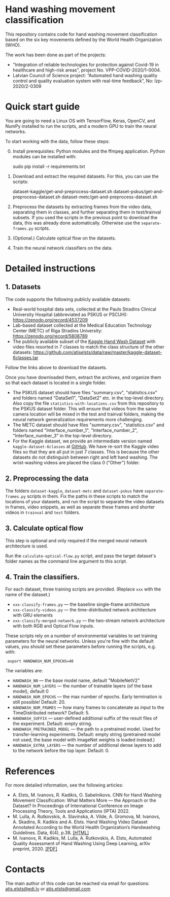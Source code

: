 # Hand washing movement classification

This repository contains code for hand washing movement classification based on the six key movements defined by the World Health Organization (WHO).

The work has been done as part of the projects:

* "Integration of reliable technologies for protection against Covid-19 in healthcare and high-risk areas", project No. VPP-COVID-2020/1-0004.
* Latvian Council of Science project: “Automated hand washing quality control and quality evaluation system with real-time feedback”, No: lzp-2020/2-0309


# Quick start guide

You are going to need a Linux OS with TensorFlow, Keras, OpenCV, and NumPy installed to run the scripts, and a modern GPU to train the neural networks.

To start working with the data, follow these steps:

0. Install prerequisites:  Python modules and the ffmpeg application. Python modules can be installed with:

    sudo pip install -r requirements.txt 

1. Download and extract the required datasets. For this, you can use the scripts:

    dataset-kaggle/get-and-preprocess-dataset.sh
    dataset-pskus/get-and-preprocess-dataset.sh
    dataset-metc/get-and-preprocess-dataset.sh

2. Preprocess the datasets by extracting frames from the video data, separating them in classes, and further separating them in test/trainval subsets. If you used the scripts in the previous point to download the data, this was already done automatically. Otherwise use the `separate-frames.py` scripts.

3. (Optional.) Calculate optical flow on the datasets.

4. Train the neural network classifiers on the data.


# Detailed instructions

## 1. Datasets

The code supports the following publicly available datasets:

* Real-world hospital data sets, collected at the Pauls Stradins Clinical University Hospital (abbreviated as PSKUS or PSCUH): https://zenodo.org/record/4537209
* Lab-based dataset collected at the Medical Education Technology Center (METC) of Riga Stradins University: https://zenodo.org/record/5808789
* The publicly available subset of the [Kaggle Hand Wash Dataset](https://www.kaggle.com/realtimear/hand-wash-dataset) with video files resorted in 7 classes to match the class structure of the other datasets: https://github.com/atiselsts/data/raw/master/kaggle-dataset-6classes.tar

Follow the links above to download the datasets.

Once you have downloaded them, extract the archives, and organize them so that each dataset is located in a single folder.

* The PSKUS dataset should have files "summary.csv", "statistics.csv" and folders named "DataSet1", "DataSet2" etc. in the top-level directory. Also copy the file `statistics-with-locations.csv` from this repository to the PSKUS dataset folder. This will ensure that videos from the same camera location will be mixed in the test and trainval folders, making the neural network generalization requirements more challenging.
* The METC dataset should have files "summary.csv", "statistics.csv" and folders named "Interface_number_1", "Interface_number_2", "Interface_number_3" in the top-level directory.
* For the Kaggle dataset, we provide an intermediate version named `kaggle-dataset-6classes` at [GitHub](https://github.com/atiselsts/data/raw/master/kaggle-dataset-6classes.tar). We have re-sort the Kaggle video files so that they are all put in just 7 classes. This is because the other datasets do not distinguish between right and left hand washing. The wrist-washing videos are placed the class 0 ("Other") folder.


## 2. Preprocessing the data

The folders `dataset-kaggle`, `dataset-metc` and `dataset-pskus` have `separate-frames.py` scripts in them. Fix the paths in these scripts to match the locations of your datasets, and run the script to separate the video datasets in frames, video snippets, as well as separate these frames and shorter videos in `trainval` and `test` folders.


## 3. Calculate optical flow

This step is optional and only required if the merged neural network architecture is used.

Run the `calculate-optical-flow.py` script, and pass the target dataset's folder names as the command line argument to this script.


## 4. Train the classifiers.


For each dataset, three training scripts are provided. (Replace `xxx` with the name of the dataset.)

* `xxx-classify-frames.py` — the baseline single-frame architecture
* `xxx-classify-videos.py` — the time-distributed network architecture with GRU elements
* `xxx-classify-merged-network.py` — the two-stream network architecture with both RGB and Optical Flow inputs.

These scripts rely on a number of environmental variables to set training parameters for the neural networks.
Unless you're fine with the default values, you should set these parameters before running the scripts, e.g. with:

     export HANDWASH_NUM_EPOCHS=40

The variables are:

* `HANDWASH_NN` — the base model name, default "MobileNetV2"
* `HANDWASH_NUM_LAYERS` — the number of trainable layers (of the base model), default 0
* `HANDWASH_NUM_EPOCHS` — the max number of epochs. Early termination is still possible! Default: 20.
* `HANDWASH_NUM_FRAMES` — how many frames to concatenate as input to the TimeDistributed network? Default: 5.
* `HANDWASH_SUFFIX` — user-defined additional suffix of the result files of the experiment. Default: empty string.
* `HANDWASH_PRETRAINED_MODEL` — the path to a pretrained model. Used for transfer-learning experiments. Default: empty string (pretrained model not used, the base model with ImageNet weights is loaded instead.)
* `HANDWASH_EXTRA_LAYERS` — the number of additional dense layers to add to the network before the top layer. Default: 0.


# References

For more detailed information, see the following articles:

* A. Elsts, M. Ivanovs, R. Kadikis, O. Sabelnikovs. CNN for Hand Washing Movement Classification: What Matters More — the Approach or the Dataset? In Proceedings of International Conference on Image Processing Theory, Tools and Applications (IPTA) 2022.
* M. Lulla, A. Rutkovskis, A. Slavinska, A. Vilde, A. Gromova, M. Ivanovs, A. Skadins, R. Kadikis and A. Elsts. Hand Washing Video Dataset Annotated According to the World Health Organization’s Handwashing Guidelines. Data, 6(4), p.38. [[HTML]](https://www.mdpi.com/2306-5729/6/4/38/htm)
* M. Ivanovs, R. Kadikis, M. Lulla, A. Rutkovskis, A. Elsts, Automated Quality Assessment of Hand Washing Using Deep Learning, arXiv preprint, 2020. [[PDF]](https://arxiv.org/pdf/2011.11383.pdf)


# Contacts

The main author of this code can be reached via email for questions: atis.elsts@edi.lv or atis.elsts@gmail.com
